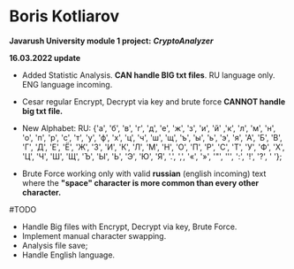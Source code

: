 # Boris Kotliarov

**Javarush University module 1 project:**
***CryptoAnalyzer***

**16.03.2022 update**
 - Added Statistic Analysis. **CAN handle BIG txt files**. RU language only. ENG language incoming.
 - Cesar regular Encrypt, Decrypt via key and brute force **CANNOT handle big txt file.**

 - New Alphabet:
   RU: {'а', 'б', 'в', 'г', 'д', 'е', 'ж', 'з', 'и', 'й' ,'к', 'л', 'м', 'н', 'о', 'п', 
   'р', 'с', 'т', 'у', 'ф', 'х', 'ц', 'ч', 'ш', 'щ', 'ъ', 'ы', 'ь', 'э', 'я', 'А', 'Б',
   'В', 'Г', 'Д', 'Е', 'Ё', 'Ж', 'З', 'И', 'К', 'Л', 'М', 'Н', 'О', 'П', 'Р', 'С', 'Т',
   'У', 'Ф', 'Х', 'Ц', 'Ч', 'Ш', 'Щ', 'Ъ', 'Ы', 'Ь', 'Э', 'Ю', 'Я', '.', ',', '«', '»',
   '"', '\'', ':', '!', '?', ' '};

 - Brute Force working only with valid **russian** (english incoming) text where the **"space" character is more common than every other character.**
 
#TODO

 - Handle Big files with Encrypt, Decrypt via key, Brute Force.
 - Implement manual character swapping.
 - Analysis file save;
 - Handle English language.
